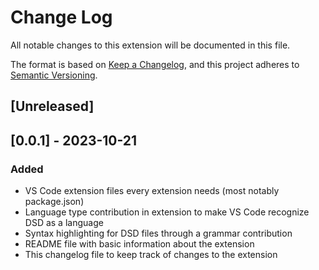 # Change Log

All notable changes to this extension will be documented in this file.

The format is based on [Keep a Changelog](https://keepachangelog.com/en/1.1.0/),
and this project adheres to [Semantic Versioning](https://semver.org/spec/v2.0.0.html).

## [Unreleased]

## [0.0.1] - 2023-10-21

### Added
- VS Code extension files every extension needs (most notably package.json)
- Language type contribution in extension to make VS Code recognize DSD as a language
- Syntax highlighting for DSD files through a grammar contribution
- README file with basic information about the extension
- This changelog file to keep track of changes to the extension